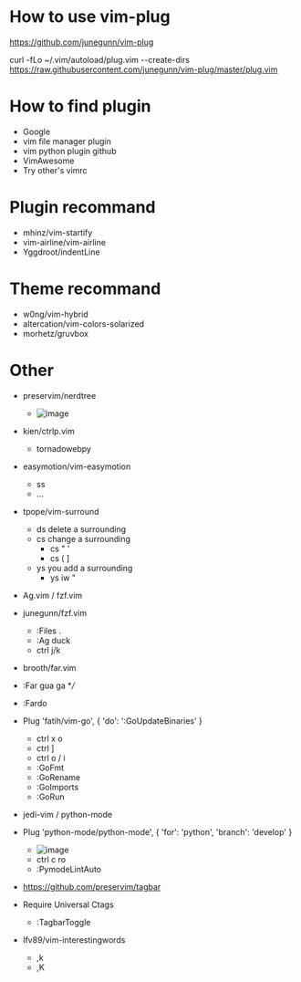 # How to use vim-plug
https://github.com/junegunn/vim-plug

curl -fLo ~/.vim/autoload/plug.vim --create-dirs \
    https://raw.githubusercontent.com/junegunn/vim-plug/master/plug.vim

# How to find plugin
* Google
*   vim file manager plugin
*   vim python plugin github
* VimAwesome
* Try other's vimrc

# Plugin recommand

* mhinz/vim-startify
* vim-airline/vim-airline
* Yggdroot/indentLine

# Theme recommand

* w0ng/vim-hybrid
* altercation/vim-colors-solarized
* morhetz/gruvbox

# Other
* preservim/nerdtree
  * ![image](https://user-images.githubusercontent.com/53411757/113613486-e31ad200-9683-11eb-98c4-e1110fe7d2c5.png)

* kien/ctrlp.vim
  * tornadowebpy

* easymotion/vim-easymotion
  * ss
  * ...

* tpope/vim-surround
  * ds delete a surrounding
  * cs change a surrounding
    * cs " '
    * cs ( ]
  * ys you add a surrounding
    * ys iw "

* Ag.vim / fzf.vim
* junegunn/fzf.vim
  * :Files .
  * :Ag duck
  * ctrl j/k

* brooth/far.vim
* :Far gua ga **/*
* :Fardo

* Plug 'fatih/vim-go', { 'do': ':GoUpdateBinaries' }
  * ctrl x o
  * ctrl ]
  * ctrl o / i
  * :GoFmt
  * :GoRename
  * :GoImports
  * :GoRun

* jedi-vim / python-mode
* Plug 'python-mode/python-mode', { 'for': 'python', 'branch': 'develop' }
  * ![image](https://user-images.githubusercontent.com/53411757/113624119-ceddd180-9691-11eb-97ed-b83e5a0c20c7.png)
  * ctrl c ro
  * :PymodeLintAuto

* https://github.com/preservim/tagbar
* Require Universal Ctags
  * :TagbarToggle


* lfv89/vim-interestingwords
  * ,k
  * ,K
